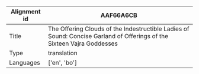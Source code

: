 |Alignment id | AAF66A6CB
| --- | --- 
|Title | The Offering Clouds of the Indestructible Ladies of Sound: Concise Garland of Offerings of the Sixteen Vajra Goddesses 
|Type | translation
|Languages | ['en', 'bo']